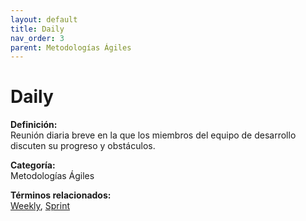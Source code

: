 ```yaml
---
layout: default
title: Daily
nav_order: 3
parent: Metodologías Ágiles
---
```


# Daily

**Definición:**  
Reunión diaria breve en la que los miembros del equipo de desarrollo discuten su progreso y obstáculos.

**Categoría:**  
Metodologías Ágiles  

  


**Términos relacionados:**  
[Weekly](https://maleniski.github.io/diccionario-angl-tec-mx/docs/metodologías-ágiles/weekly.html), [Sprint](https://maleniski.github.io/diccionario-angl-tec-mx/docs/metodologías-ágiles/sprint.html)
